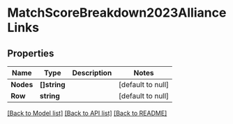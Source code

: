 # MatchScoreBreakdown2023AllianceLinks

## Properties
Name | Type | Description | Notes
------------ | ------------- | ------------- | -------------
**Nodes** | **[]string** |  | [default to null]
**Row** | **string** |  | [default to null]

[[Back to Model list]](../README.md#documentation-for-models) [[Back to API list]](../README.md#documentation-for-api-endpoints) [[Back to README]](../README.md)

